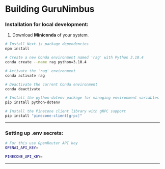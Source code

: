 # Building GuruNimbus

### Installation for local development:
1. Download **Miniconda** of your system.
```bash
# Install Next.js package dependencies
npm install

# Create a new Conda environment named 'rag' with Python 3.10.4
conda create --name rag python=3.10.4

# Activate the 'rag' environment
conda activate rag

# Deactivate the current Conda environment
conda deactivate

# Install the python-dotenv package for managing environment variables
pip install python-dotenv

# Install the Pinecone client library with gRPC support
pip install "pinecone-client[grpc]"

```


---
### Setting up .env secrets:
```bash
# For this use OpenRouter API key
OPENAI_API_KEY=

PINECONE_API_KEY=
```
---